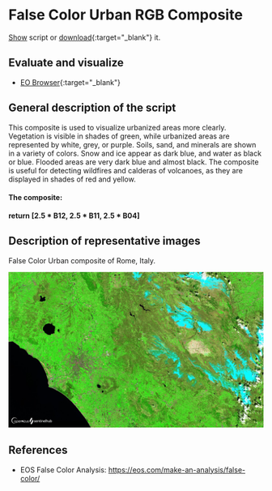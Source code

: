 # False Color Urban RGB Composite

<a href="#" id='togglescript'>Show</a> script or [download](script.js){:target="_blank"} it.
<div id='script_view' style="display:none">
{% highlight javascript %}
      {% include_relative script.js %}
{% endhighlight %}
</div>

## Evaluate and visualize   
 - [EO Browser](https://sentinelshare.page.link/65fe){:target="_blank"} 

## General description of the script

This composite is used to visualize urbanized areas more clearly. Vegetation is visible in shades of green, while urbanized areas are represented by white, grey, or purple. Soils, sand, and minerals are shown in a variety of colors. Snow and ice appear as dark blue, and water as black or blue. Flooded areas are very dark blue and almost black. The composite is useful for detecting wildfires and calderas of volcanoes, as they are displayed in shades of red and yellow.

#### The composite:

**return [2.5 * B12, 2.5 * B11, 2.5 * B04]**

## Description of representative images

False Color Urban composite  of Rome, Italy. 

![False Color Urban Rome](fig/fig1.png)

## References

- EOS False Color Analysis: https://eos.com/make-an-analysis/false-color/




